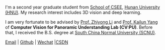I'm a second year graduate student from [School of CSEE](http://csee.hnu.edu.cn/), [Hunan University (HNU)](https://www.hnu.edu.cn/). My research interest includes 3D vision and deep learning.

I am very fortunate to be advised by [Prof. Zhiyong Li](http://robotics.hnu.edu.cn/info/1071/1515.htm) and [Prof. Kailun Yang](www.yangkailun.com) of **Computer Vision for Panoramic Understanding Lab (CV:PU)**. Before that, I received the B.S. degree at [South China Normal University (SCNU)](https://www.scnu.edu.cn/).

[Email](mailto:zengkang@hnu.edu.cn) | [Github](https://github.com/Terminal-K) | [Wechat](../images/wechat.jpg) |[CSDN](https://blog.csdn.net/weixin_45909259)
